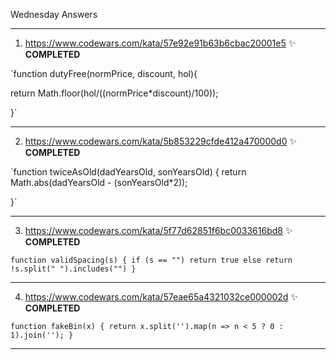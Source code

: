 Wednesday Answers

----------------------------------------------------------------------------------------------------------------------------------------------
   1. https://www.codewars.com/kata/57e92e91b63b6cbac20001e5 ✨
**COMPLETED**


`function dutyFree(normPrice, discount, hol){
  
return Math.floor(hol/((normPrice*discount)/100));
  
}`


    
----------------------------------------------------------------------------------------------------------------------------------------------
   2. https://www.codewars.com/kata/5b853229cfde412a470000d0 ✨
**COMPLETED**



`function twiceAsOld(dadYearsOld, sonYearsOld) {
 return Math.abs(dadYearsOld - (sonYearsOld*2));

}`


    
----------------------------------------------------------------------------------------------------------------------------------------------
   3. https://www.codewars.com/kata/5f77d62851f6bc0033616bd8 ✨
**COMPLETED**

`function validSpacing(s) {
if (s == "")
  return true
else
  return !s.split(" ").includes("")
  }`
    
    
---------------------------------------------------------------------------------------------------------------------------------------------
   4. https://www.codewars.com/kata/57eae65a4321032ce000002d ✨
**COMPLETED**


`function fakeBin(x) {
    return x.split('').map(n => n < 5 ? 0 : 1).join('');
}`


----------------------------------------------------------------------------------------------------------------------------------------------
